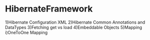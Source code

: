 # HibernateFramework

1)Hibernate Configuration XML
2)Hibernate Common Annotations and DataTypes
3)Fetching get vs load
4)Embeddable Objects
5)Mapping
i)OneToOne Mapping